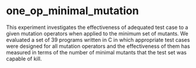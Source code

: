 # one_op_minimal_mutation

This experiment investigates the effectiveness of adequated test case to a given mutation operators when applied to the minimum set of mutants. We evaluated a set of 39 programs written in C in which appropriate test cases were designed for all mutation operators and the effectiveness of them has measured in terms of the number of minimal mutants that the test set was capable of kill.
